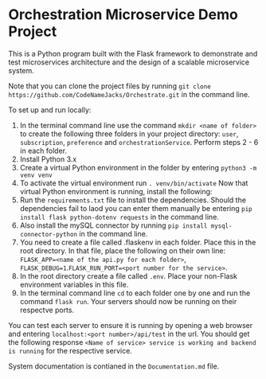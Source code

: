 # Orchestration Microservice Demo Project

This is a Python program built with the Flask framework to demonstrate and test microservices architecture and the design of a scalable microservice system.

Note that you can clone the project files by running `git clone https://github.com/CodeNameJacks/Orchestrate.git` in the command line.

To set up and run locally:
1. In the terminal command line use the command `mkdir <name of folder>` to create the following three folders in your project directory: `user`, `subscription`, `preference` and `orchestrationService`.
Perform steps 2 - 6 in each folder.
2. Install Python 3.x
3. Create a virtual Python environment in the folder by entering `python3 -m venv venv`
4. To activate the virtual environment run `. venv/bin/activate` Now that virtual Python environment is running, install the following:
5. Run the `requirements.txt` file to install the dependencies. Should the dependencies fail to laod you can enter them manually be entering `pip install flask python-dotenv requests` in the command line.
6. Also install the mySQL connector by running `pip install mysql-connector-python` in the command line.
7. You need to create a file called .flaskenv in each folder. Place this in the root directory. In that file, place the following on their own line: `FLASK_APP=<name of the api.py for each folder>`,  `FLASK_DEBUG=1`.`FLASK_RUN_PORT=<port number for the service>`.
8. In the root directory create a file called `.env`. Place your non-Flask environment variables in this file.
9. In the terminal command line `cd` to each folder one by one and run the command `flask run`. Your servers should now be running on their respectve ports.

You can test each server to ensure it is running by opening a web browser and entering `localhost:<port number>/api/test` in the url. You should get the following response `<Name of service> service is working and backend is running` for the respective service.

System documentation is contianed in the `Documentation.md` file.

